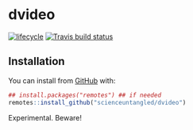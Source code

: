 
<!-- README.md is generated from README.Rmd. Please edit that file -->

# dvideo

<!-- badges: start -->

[![lifecycle](https://img.shields.io/badge/lifecycle-experimental-orange.svg)](https://www.tidyverse.org/lifecycle/#experimental)
[![Travis build
status](https://travis-ci.org/scienceuntangled/dvideo.svg?branch=master)](https://travis-ci.org/scienceuntangled/dvideo)
<!-- badges: end -->

## Installation

You can install from
[GitHub](https://github.com/scienceuntangled/dvideo) with:

``` r
## install.packages("remotes") ## if needed
remotes::install_github("scienceuntangled/dvideo")
```

Experimental. Beware!
